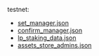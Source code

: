 testnet:
- [set_manager.json](testnet/set_manager.json)
- [confirm_manager.json](testnet/confirm_manager.json)
- [lp_staking_data.json](testnet/lp_staking_data.json)
- [assets_store_admins.json](testnet/assets_store_admins.json)
